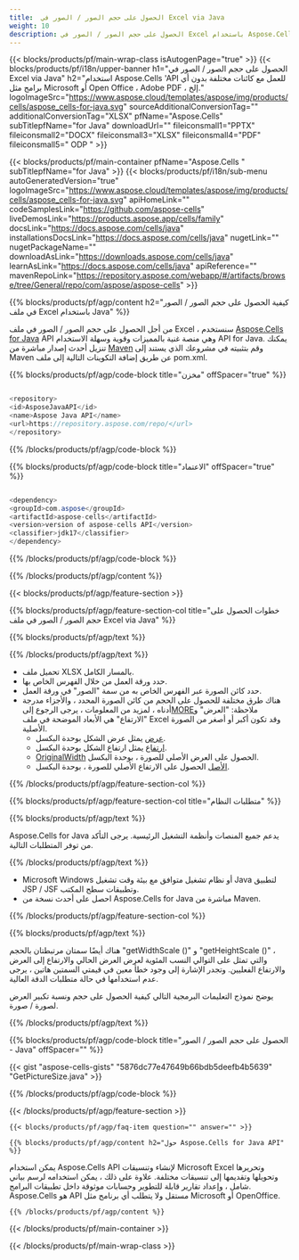 ```yaml
---
title:  الحصول على حجم الصور / الصور في Excel via Java
weight: 10
description: الحصول على حجم الصور / الصور في Excel باستخدام Aspose.Cells 'Java API بدون أي برامج مثل Microsoft أو Open Office ، Adobe PDF ، إلخ.
---
```

{{< blocks/products/pf/main-wrap-class isAutogenPage="true" >}}
{{< blocks/products/pf/i18n/upper-banner h1="الحصول على حجم الصور / الصور في Excel via Java" h2="استخدام Aspose.Cells \'API للعمل مع كائنات مختلفة بدون أي برامج مثل Microsoft أو Open Office ، Adobe PDF ، إلخ." logoImageSrc="https://www.aspose.cloud/templates/aspose/img/products/cells/aspose_cells-for-java.svg" sourceAdditionalConversionTag="" additionalConversionTag="XLSX" pfName="Aspose.Cells" subTitlepfName="for Java" downloadUrl="" fileiconsmall1="PPTX" fileiconsmall2="DOCX" fileiconsmall3="XLSX" fileiconsmall4="PDF" fileiconsmall5=" ODP " >}}

{{< blocks/products/pf/main-container pfName="Aspose.Cells " subTitlepfName="for Java" >}}
{{< blocks/products/pf/i18n/sub-menu autoGeneratedVersion="true" logoImageSrc="https://www.aspose.cloud/templates/aspose/img/products/cells/aspose_cells-for-java.svg" apiHomeLink="" codeSamplesLink="https://github.com/aspose-cells" liveDemosLink="https://products.aspose.app/cells/family" docsLink="https://docs.aspose.com/cells/java" installationsDocsLink="https://docs.aspose.com/cells/java" nugetLink="" nugetPackageName="" downloadAsLink="https://downloads.aspose.com/cells/java" learnAsLink="https://docs.aspose.com/cells/java" apiReference="" mavenRepoLink="https://repository.aspose.com/webapp/#/artifacts/browse/tree/General/repo/com/aspose/aspose-cells" >}}

{{% blocks/products/pf/agp/content h2="كيفية الحصول على حجم الصور / الصور في ملف Excel باستخدام Java" %}}

 من أجل الحصول على حجم الصور / الصور في ملف Excel ، سنستخدم
 [Aspose.Cells for Java](https://products.aspose.com/cells/java) 
 API وهي منصة غنية بالمميزات وقوية وسهلة الاستخدام API for Java. يمكنك تنزيل أحدث إصدار مباشرة من
 [Maven](https://repository.aspose.com/webapp/#/artifacts/browse/tree/General/repo/com/aspose/aspose-cells) 
 وقم بتثبيته في مشروعك الذي يستند إلى Maven عن طريق إضافة التكوينات التالية إلى ملف pom.xml.

{{% blocks/products/pf/agp/code-block title="مخزن" offSpacer="true" %}}

```cs

<repository>
<id>AsposeJavaAPI</id>
<name>Aspose Java API</name>
<url>https://repository.aspose.com/repo/</url>
</repository>

```

{{% /blocks/products/pf/agp/code-block %}}

{{% blocks/products/pf/agp/code-block title="الاعتماد" offSpacer="true" %}}

```cs

<dependency>
<groupId>com.aspose</groupId>
<artifactId>aspose-cells</artifactId>
<version>version of aspose-cells API</version>
<classifier>jdk17</classifier>
</dependency>

```

{{% /blocks/products/pf/agp/code-block %}}

{{% /blocks/products/pf/agp/content %}}

{{< blocks/products/pf/agp/feature-section >}}

{{% blocks/products/pf/agp/feature-section-col title="خطوات الحصول على حجم الصور / الصور في ملف Excel via Java" %}}

{{% blocks/products/pf/agp/text %}}

{{% /blocks/products/pf/agp/text %}}

+ تحميل ملف XLSX بالمسار الكامل.
+ حدد ورقة العمل من خلال الفهرس الخاص بها.
+ حدد كائن الصورة عبر الفهرس الخاص به من سمة "الصور" في ورقة العمل.
 + هناك طرق مختلفة للحصول على الحجم من كائن الصورة المحدد ، والأجزاء مدرجة أدناه ، لمزيد من المعلومات ، يرجى الرجوع إلى[MORE](https://reference.aspose.com/cells/java/com.aspose.cells/picture/)ملاحظة: "العرض" و "الارتفاع" هي الأبعاد الموضحة في ملف Excel وقد تكون أكبر أو أصغر من الصورة الأصلية.
    + [عرض](https://reference.aspose.com/cells/java/com.aspose.cells/picture/#getWidth--) يمثل عرض الشكل بوحدة البكسل.
    + [ارتفاع](https://reference.aspose.com/cells/java/com.aspose.cells/picture/#getHeight--) يمثل ارتفاع الشكل بوحدة البكسل.
    + [OriginalWidth](https://reference.aspose.com/cells/java/com.aspose.cells/picture/#getOriginalWidth--) الحصول على العرض الأصلي للصورة ، بوحدة البكسل.
    + [الأصل](https://reference.aspose.com/cells/java/com.aspose.cells/picture/#getOriginalHeight--) الحصول على الارتفاع الأصلي للصورة ، بوحدة البكسل.


{{% /blocks/products/pf/agp/feature-section-col %}}

{{% blocks/products/pf/agp/feature-section-col title="متطلبات النظام" %}}

{{% blocks/products/pf/agp/text %}}

 Aspose.Cells for Java يدعم جميع المنصات وأنظمة التشغيل الرئيسية. يرجى التأكد من توفر المتطلبات التالية.

{{% /blocks/products/pf/agp/text %}}

- Microsoft Windows أو نظام تشغيل متوافق مع بيئة وقت تشغيل Java لتطبيق JSP / JSF وتطبيقات سطح المكتب.
- احصل على أحدث نسخة من Aspose.Cells for Java مباشرة من Maven.

{{% /blocks/products/pf/agp/feature-section-col %}}

{{% blocks/products/pf/agp/text %}}
 
 هناك أيضًا سمتان مرتبطتان بالحجم "getWidthScale ()" و "getHeightScale ()" ، والتي تمثل على التوالي النسب المئوية لعرض العرض الحالي والارتفاع إلى العرض والارتفاع الفعليين.
 وتجدر الإشارة إلى وجود خطأ معين في قيمتي السمتين هاتين ، يرجى عدم استخدامها في حالة متطلبات الدقة العالية.
 
 يوضح نموذج التعليمات البرمجية التالي كيفية الحصول على حجم ونسبة تكبير العرض لصورة / صورة.

{{% /blocks/products/pf/agp/text %}}

{{% blocks/products/pf/agp/code-block title="الحصول على حجم الصور / الصور - Java" offSpacer="" %}}

{{< gist "aspose-cells-gists" "5876dc77e47649b66bdb5deefb4b5639" "GetPictureSize.java" >}}

{{% /blocks/products/pf/agp/code-block %}}

{{< /blocks/products/pf/agp/feature-section >}}

    {{< blocks/products/pf/agp/faq-item question="" answer="" >}}
 

<!-- aboutfile Starts -->

    {{% blocks/products/pf/agp/content h2="حول Aspose.Cells for Java API" %}}

 يمكن استخدام Aspose.Cells API لإنشاء وتنسيقات Microsoft Excel وتحريرها وتحويلها وتقديمها إلى تنسيقات مختلفة. علاوة على ذلك ، يمكن استخدامه لرسم بياني شامل ، وإعداد تقارير قابلة للتطوير وحسابات موثوقة داخل تطبيقات البرامج. Aspose.Cells هو API مستقل ولا يتطلب أي برنامج مثل Microsoft أو OpenOffice.


    {{% /blocks/products/pf/agp/content %}}

    


{{< /blocks/products/pf/main-container >}}
    
{{< /blocks/products/pf/main-wrap-class >}}
